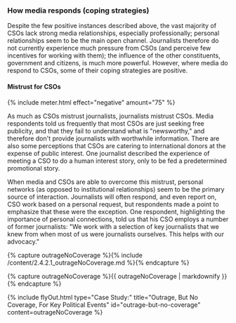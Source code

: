 ### How media responds (coping strategies)

Despite the few positive instances described above, the vast majority of CSOs lack strong media relationships, especially professionally; personal relationships seem to be the main open channel. Journalists therefore do not currently experience much pressure from CSOs (and perceive few incentives for working with them); the influence of the other constituents, government and citizens, is much more powerful. However, where media do respond to CSOs, some of their coping strategies are positive.

<div class="flexColumns">
<h4 class="col-1-2">Mistrust for CSOs</h4>
{% include meter.html effect="negative" amount="75" %}
</div>

As much as CSOs mistrust journalists, journalists mistrust CSOs. Media respondents told us frequently that most CSOs are just seeking free publicity, and that they fail to understand what is "newsworthy," and therefore don't provide journalists with worthwhile information. There are also some perceptions that CSOs are catering to international donors at the expense of public interest. One journalist described the experience of meeting a CSO to do a human interest story, only to be fed a predetermined promotional story.

When media and CSOs are able to overcome this mistrust, personal networks (as opposed to institutional relationships) seem to be the primary source of interaction. Journalists will often respond, and even report on, CSO work based on a personal request, but respondents made a point to emphasize that these were the exception. One respondent, highlighting the importance of personal connections, told us that his CSO employs a number of former journalists: "We work with a selection of key journalists that we knew from when most of us were journalists ourselves. This helps with our advocacy."

<!-- Include content as a variable -->
{% capture outrageNoCoverage %}{% include /content/2.4.2.1_outrageNoCoverage.md %}{% endcapture %}
<!-- markdownify the variable -->
{% capture outrageNoCoverage %}{{ outrageNoCoverage | markdownify }}{% endcapture %}
<!-- include the flyOut function and pass in the variable content -->
{% include flyOut.html type="Case Study:" title="Outrage, But No Coverage, For Key Political Events" id="outrage-but-no-coverage" content=outrageNoCoverage %}
